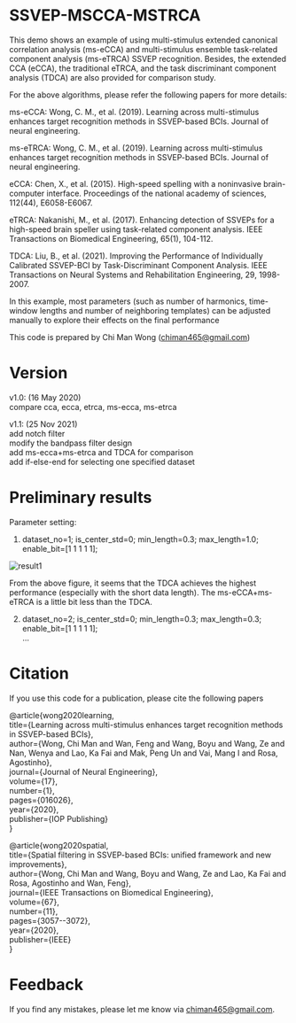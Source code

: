 # SSVEP-MSCCA-MSTRCA

This demo shows an example of using multi-stimulus extended canonical correlation analysis (ms-eCCA) and multi-stimulus ensemble task-related component analysis (ms-eTRCA) SSVEP recognition. Besides, the extended CCA (eCCA), the traditional eTRCA, and the task discriminant component analysis (TDCA) are also provided for comparison study.

For the above algorithms, please refer the following papers for more details:

ms-eCCA: Wong, C. M., et al. (2019). Learning across multi-stimulus enhances target recognition methods in SSVEP-based BCIs. Journal of neural engineering.

ms-eTRCA: Wong, C. M., et al. (2019). Learning across multi-stimulus enhances target recognition methods in SSVEP-based BCIs. Journal of neural engineering.

eCCA: Chen, X., et al. (2015). High-speed spelling with a noninvasive brain-computer interface. Proceedings of the national academy of sciences, 112(44), E6058-E6067.

eTRCA: Nakanishi, M., et al. (2017). Enhancing detection of SSVEPs for a high-speed brain speller using task-related component analysis. IEEE Transactions on Biomedical Engineering, 65(1), 104-112.

TDCA: Liu, B., et al. (2021). Improving the Performance of Individually Calibrated SSVEP-BCI by Task-Discriminant Component Analysis. IEEE Transactions on Neural Systems and Rehabilitation Engineering, 29, 1998-2007.

In this example, most parameters (such as number of harmonics, time-window lengths and number of neighboring templates) can be adjusted manually to explore their effects on the final performance

This code is prepared by Chi Man Wong (chiman465@gmail.com)

# Version 
v1.0: (16 May 2020)<br>
compare cca, ecca, etrca, ms-ecca, ms-etrca <br>

v1.1: (25 Nov 2021)<br>
add notch filter<br>
modify the bandpass filter design<br>
add ms-ecca+ms-etrca and TDCA for comparison <br>
add if-else-end for selecting one specified dataset <br>

# Preliminary results
Parameter setting:  
1) dataset_no=1; is_center_std=0; min_length=0.3; max_length=1.0; enable_bit=[1 1 1 1 1];  

![result1](https://github.com/edwin465/SSVEP-MSCCA-MSTRCA/blob/master/github_result1.png)

From the above figure, it seems that the TDCA achieves the highest performance (especially with the short data length). The ms-eCCA+ms-eTRCA is a little bit less than the TDCA. 

2) dataset_no=2; is_center_std=0; min_length=0.3; max_length=0.3; enable_bit=[1 1 1 1 1];  
...

# Citation
If you use this code for a publication, please cite the following papers

@article{wong2020learning,  
   title={Learning across multi-stimulus enhances target recognition methods in SSVEP-based BCIs},  
   author={Wong, Chi Man and Wan, Feng and Wang, Boyu and Wang, Ze and Nan, Wenya and Lao, Ka Fai and Mak, Peng Un and Vai, Mang I and Rosa, Agostinho},  
   journal={Journal of Neural Engineering},  
   volume={17},  
   number={1},  
   pages={016026},  
   year={2020},  
   publisher={IOP Publishing}  
 }  
 
 @article{wong2020spatial,<br> 
  title={Spatial filtering in SSVEP-based BCIs: unified framework and new improvements},  
  author={Wong, Chi Man and Wang, Boyu and Wang, Ze and Lao, Ka Fai and Rosa, Agostinho and Wan, Feng},  
  journal={IEEE Transactions on Biomedical Engineering},  
  volume={67},  
  number={11},  
  pages={3057--3072},  
  year={2020},  
  publisher={IEEE}  
}  

# Feedback
If you find any mistakes, please let me know via chiman465@gmail.com.
